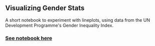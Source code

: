 ## Visualizing Gender Stats


A short notebook to experiment with lineplots, using data from the UN Development Programme's Gender Inequality Index. 

### [See notebook here](./gender_inequality_stats)

